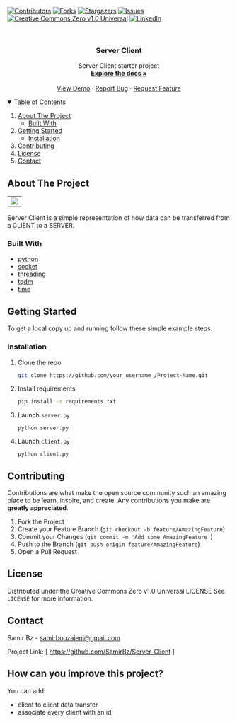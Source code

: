 
[![Contributors][contributors-shield]][contributors-url]
[![Forks][forks-shield]][forks-url]
[![Stargazers][stars-shield]][stars-url]
[![Issues][issues-shield]][issues-url]
[![Creative Commons Zero v1.0 Universal][license-shield]][license-url]
[![LinkedIn][linkedin-shield]][linkedin-url]



<!-- PROJECT LOGO -->
<br />
<p align="center">


  <h3 align="center">Server Client</h3>

  <p align="center">
    Server Client starter project
    <br />
    <a href="https://github.com/SamirBz/Server-Client"><strong>Explore the docs »</strong></a>
    <br />
    <br />
    <a href="https://github.com/SamirBz/Server-Client">View Demo</a>
    ·
    <a href="https://github.com/SamirBz/Server-Client/issues">Report Bug</a>
    ·
    <a href="https://github.com/SamirBz/Server-Client/issues">Request Feature</a>
  </p>
</p>



<!-- TABLE OF CONTENTS -->
<details open="open">
  <summary>Table of Contents</summary>
  <ol>
    <li>
      <a href="#about-the-project">About The Project</a>
      <ul>
        <li><a href="#built-with">Built With</a></li>
      </ul>
    </li>
    <li>
      <a href="#getting-started">Getting Started</a>
      <ul>
        <li><a href="#installation">Installation</a></li>
      </ul>
    </li>
    <li><a href="#contributing">Contributing</a></li>
    <li><a href="#license">License</a></li>
    <li><a href="#contact">Contact</a></li>
  </ol>
</details>



<!-- ABOUT THE PROJECT -->
## About The Project

<table cellpadding="0" cellspacing="0" border="0" width="100%">
<tr><td align="center">
<img src="https://user-images.githubusercontent.com/54173932/130932075-5b0fb487-ca9c-4b56-9b8a-0857690fda9c.gif">
</td></tr>
</table>



Server Client is a simple representation of how data can be transferred from a CLIENT to a SERVER.


### Built With

* [python](https://www.python.org)
* [socket](https://docs.python.org/3/library/socket.html)
* [threading](https://docs.python.org/3/library/threading.html)
* [tqdm](https://github.com/tqdm/tqdm)
* [time](https://docs.python.org/3/library/time.html)


<!-- GETTING STARTED -->
## Getting Started

To get a local copy up and running follow these simple example steps.


### Installation

1. Clone the repo
   ```sh
   git clone https://github.com/your_username_/Project-Name.git
   ```
2. Install requirements 
   ```sh
   pip install -r requirements.txt  
   ```
3. Launch `server.py`
   ```PY
   python server.py
   ```
4. Launch `client.py`
   ```PY
   python client.py
   ```


<!-- CONTRIBUTING -->
## Contributing

Contributions are what make the open source community such an amazing place to be learn, inspire, and create. Any contributions you make are **greatly appreciated**.

1. Fork the Project
2. Create your Feature Branch (`git checkout -b feature/AmazingFeature`)
3. Commit your Changes (`git commit -m 'Add some AmazingFeature'`)
4. Push to the Branch (`git push origin feature/AmazingFeature`)
5. Open a Pull Request



<!-- LICENSE -->
## License

Distributed under the Creative Commons Zero v1.0 Universal LICENSE See `LICENSE` for more information.



<!-- CONTACT -->
## Contact

Samir Bz - samirbouzaieni@gmail.com

Project Link: [ https://github.com/SamirBz/Server-Client ]



<!-- DEV -->
## How can you improve this project?
You can add:
* client to client data transfer
* associate every client with an id 







<!-- MARKDOWN LINKS & IMAGES -->
<!-- https://www.markdownguide.org/basic-syntax/#reference-style-links -->
[contributors-shield]: https://img.shields.io/github/contributors/othneildrew/Best-README-Template.svg?style=for-the-badge
[contributors-url]: https://github.com/SamirBz/Server-Client/graphs/contributors
[forks-shield]: https://img.shields.io/github/forks/othneildrew/Best-README-Template.svg?style=for-the-badge
[forks-url]: https://github.com/SamirBz/Server-Client/network/members
[stars-shield]: https://img.shields.io/github/stars/othneildrew/Best-README-Template.svg?style=for-the-badge
[stars-url]: https://github.com/SamirBz/Server-Client/stargazers
[issues-shield]: https://img.shields.io/github/issues/othneildrew/Best-README-Template.svg?style=for-the-badge
[issues-url]: https://github.com/SamirBz/Server-Client/issues
[license-shield]: https://img.shields.io/github/license/othneildrew/Best-README-Template.svg?style=for-the-badge
[license-url]: https://github.com/SamirBz/Server-Client/blob/main/LICENSE
[linkedin-shield]: https://img.shields.io/badge/-LinkedIn-black.svg?style=for-the-badge&logo=linkedin&colorB=555
[linkedin-url]: https://linkedin.com/in/samirbz
[product-screenshot]: images/screenshot.png
